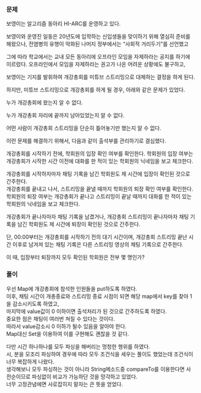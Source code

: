 ### 문제

보영이는 알고리즘 동아리 HI-ARC를 운영하고 있다.   

보영이와 운영진 일동은 20년도에 입학하는 신입생들을 맞이하기 위해 열심히 준비를 해왔으나, 전염병의 유행이 악화된 나머지 정부에서는 “사회적 거리두기”를 선언했고   

그에 따라 학교에서는 교내 모든 동아리에 오프라인 모임을 자제하라는 공지를 하기에 이르렀다. 오프라인에서 모임을 자제하라는 권고가 나온 어려운 상황에도 불구하고,    

보영이는 기지를 발휘하여 개강총회를 미튜브 스트리밍으로 대체하는 결정을 하게 된다.   

하지만, 미튜브 스트리밍으로 개강총회를 하게 될 경우, 아래와 같은 문제가 있었다.   

누가 개강총회에 왔는지 알 수 없다.   

누가 개강총회 자리에 끝까지 남아있었는지 알 수 없다.   

어떤 사람이 개강총회 스트리밍을 단순히 틀어놓기만 했는지 알 수 없다.   

이런 문제를 해결하기 위해서, 다음과 같이 출석부를 관리하기로 결심했다.   

개강총회를 시작하기 전에, 학회원의 입장 확인 여부를 확인한다. 학회원의 입장 여부는 개강총회가 시작한 시간 이전에 대화를 한 적이 있는 학회원의 닉네임을 보고 체크한다.    

개강총회를 시작하자마자 채팅 기록을 남긴 학회원도 제 시간에 입장이 확인된 것으로 간주한다.   
개강총회를 끝내고 나서, 스트리밍을 끝낼 때까지 학회원의 퇴장 확인 여부를 확인한다. 학회원의 퇴장 여부는 개강총회가 끝나고 스트리밍이 끝날 때까지 대화를 한 적이 있는 학회원의 닉네임을 보고 체크한다. 

개강총회가 끝나자마자 채팅 기록을 남겼거나, 개강총회 스트리밍이 끝나자마자 채팅 기록을 남긴 학회원도 제 시간에 퇴장이 확인된 것으로 간주한다.  

단, 00:00부터는 개강총회를 시작하기 전의 대기 시간이며, 개강총회 스트리밍 끝난 시간 이후로 남겨져 있는 채팅 기록은 다른 스트리밍 영상의 채팅 기록으로 간주한다.

이 때, 입장부터 퇴장까지 모두 확인된 학회원은 전부 몇 명인가?


### 풀이

우선 Map에 개강총회에 참석한 인원들을 put하도록 하였다.   
이후, 채팅 시간이 개총종료와 스트리밍 종료 시점이 되면 해당 map에서 key를 찾아 1을 감소시키도록 하였고,   
마지막에 value값이 0 이하이면 출석처리가 된 것으로 간주하도록 하였다.   
중요한 점은 채팅이 여러번 쳐질 수 있다는 것이다.   
따라서 value감소시 0 이하가 될수 있음을 알아야 한다.   
Map대신 Set을 이용하여 이를 구현해도 괜찮을 것 같다.   

다만 시간 하나하나를 모두 파싱을 해버리는 멍청한 행위를 하였다.   
시, 분을 모조리 파싱하여 경우에 따라 모두 조건식을 세우는 풀이도 했었는데 조건식이 너무 복잡하게 나왔다.   
생각해보니 모두 파싱하는 것이 아니라 String메소드중 compareTo를 이용한다면 사전순이므로 파싱없이 비교가 가능하단 것을 망각하고 있었다.   
너무 고정관념에면 사로잡히지 말자는 큰 뜻을 얻었다.

